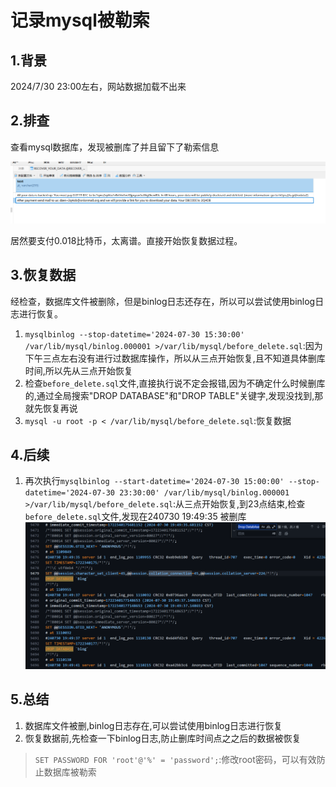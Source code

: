 # 记录mysql被勒索

## 1.背景

2024/7/30 23:00左右，网站数据加载不出来

## 2.排查

查看mysql数据库，发现被删库了并且留下了勒索信息

![alt text](images/记录mysql被勒索/78ddcbc8bf49051e3c3df775c89fd8dc.png)

居然要支付0.018比特币，太离谱。直接开始恢复数据过程。

## 3.恢复数据

经检查，数据库文件被删除，但是binlog日志还存在，所以可以尝试使用binlog日志进行恢复。

1. `mysqlbinlog --stop-datetime='2024-07-30 15:30:00' /var/lib/mysql/binlog.000001 >/var/lib/mysql/before_delete.sql`:因为下午三点左右没有进行过数据库操作，所以从三点开始恢复,且不知道具体删库时间,所以先从三点开始恢复
2. 检查`before_delete.sql`文件,直接执行说不定会报错,因为不确定什么时候删库的,通过全局搜索"DROP DATABASE"和"DROP TABLE"关键字,发现没找到,那就先恢复再说
3. `mysql -u root -p < /var/lib/mysql/before_delete.sql`:恢复数据

## 4.后续

1. 再次执行`mysqlbinlog --start-datetime='2024-07-30 15:00:00' --stop-datetime='2024-07-30 23:30:00' /var/lib/mysql/binlog.000001 >/var/lib/mysql/before_delete.sql`:从三点开始恢复,到23点结束,检查`before_delete.sql`文件,发现在240730 19:49:35 被删库
![alt text](images/记录mysql被勒索/image.png)

## 5.总结

1. 数据库文件被删,binlog日志存在,可以尝试使用binlog日志进行恢复
2. 恢复数据前,先检查一下binlog日志,防止删库时间点之之后的数据被恢复

>`SET PASSWORD FOR 'root'@'%' = 'password';`:修改root密码，可以有效防止数据库被勒索
